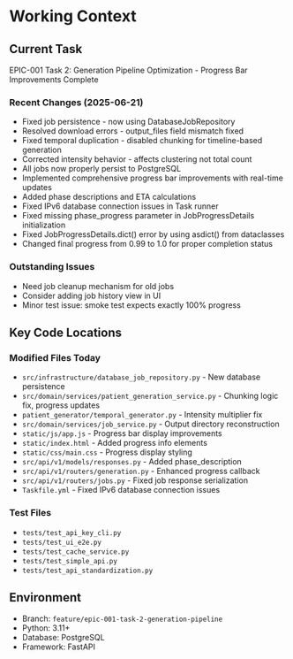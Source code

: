 # Working Context

## Current Task
EPIC-001 Task 2: Generation Pipeline Optimization - Progress Bar Improvements Complete

### Recent Changes (2025-06-21)
- Fixed job persistence - now using DatabaseJobRepository
- Resolved download errors - output_files field mismatch fixed  
- Fixed temporal duplication - disabled chunking for timeline-based generation
- Corrected intensity behavior - affects clustering not total count
- All jobs now properly persist to PostgreSQL
- Implemented comprehensive progress bar improvements with real-time updates
- Added phase descriptions and ETA calculations
- Fixed IPv6 database connection issues in Task runner
- Fixed missing phase_progress parameter in JobProgressDetails initialization
- Fixed JobProgressDetails.dict() error by using asdict() from dataclasses
- Changed final progress from 0.99 to 1.0 for proper completion status

### Outstanding Issues
- Need job cleanup mechanism for old jobs
- Consider adding job history view in UI
- Minor test issue: smoke test expects exactly 100% progress

## Key Code Locations

### Modified Files Today
- `src/infrastructure/database_job_repository.py` - New database persistence
- `src/domain/services/patient_generation_service.py` - Chunking logic fix, progress updates
- `patient_generator/temporal_generator.py` - Intensity multiplier fix
- `src/domain/services/job_service.py` - Output directory reconstruction
- `static/js/app.js` - Progress bar display improvements
- `static/index.html` - Added progress info elements
- `static/css/main.css` - Progress display styling
- `src/api/v1/models/responses.py` - Added phase_description
- `src/api/v1/routers/generation.py` - Enhanced progress callback
- `src/api/v1/routers/jobs.py` - Fixed job response serialization
- `Taskfile.yml` - Fixed IPv6 database connection issues

### Test Files
- `tests/test_api_key_cli.py`
- `tests/test_ui_e2e.py`
- `tests/test_cache_service.py`
- `tests/test_simple_api.py`
- `tests/test_api_standardization.py`

## Environment
- Branch: `feature/epic-001-task-2-generation-pipeline`
- Python: 3.11+
- Database: PostgreSQL
- Framework: FastAPI